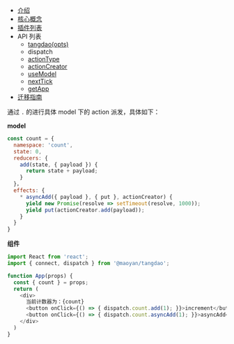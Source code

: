 - [介绍](https://maoyantech.github.io/tangdao/introduction/index)
- [核心概念](https://maoyantech.github.io/core-concepts/index)
- [插件列表](https://maoyantech.github.io/tangdao/plugins/index)
- API 列表
  - [tangdao(opts)](https://maoyantech.github.io/tangdao/api-reference/tangdao(opts))
  - dispatch
  - [actionType](https://maoyantech.github.io/tangdao/api-reference/actionType)
  - [actionCreator](https://maoyantech.github.io/tangdao/api-reference/actionCreator)
  - [useModel](https://maoyantech.github.io/tangdao/api-reference/use-model)
  - [nextTick](https://maoyantech.github.io/tangdao/api-reference/next-tick)
  - [getApp](https://maoyantech.github.io/tangdao/api-reference/get-app)
- [迁移指南](https://maoyantech.github.io/tangdao/migration-guide/index)

通过 ``.`` 的进行具体 model 下的 action 派发，具体如下：

**model**

```javascript
const count = {
  namespace: 'count',
  state: 0,
  reducers: {
    add(state, { payload }) {
      return state + payload;
    }
  }，
  effects: {
    * asyncAdd({ payload }, { put }, actionCreator) {
      yield new Promise(resolve => setTimeout(resolve, 1000));
      yield put(actionCreator.add(payload));
    }
  }
}

```

**组件**

```javascript
import React from 'react';
import { connect, dispatch } from '@maoyan/tangdao';

function App(props) {
  const { count } = props;
  return (
    <div>
      当前计数器为：{count}
      <button onClick={() => { dispatch.count.add(1); }}>increment</button>
      <button onClick={() => { dispatch.count.asyncAdd(1); }}>asyncAdd</button>
    </div>
  )
}
```

